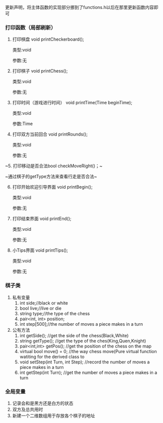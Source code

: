 更新声明，将主体函数的实现部分挪到了functions.h以后在那里更新函数内容即可

### 打印函数（局部刷新）

1. 打印棋盘
   void printCheckerboard();
   
   类型:void
   
   参数:无

2. 打印棋子
   void printChess();
   
   类型:void
   
   参数:无

3. 打印时间（游戏进行时间）
   void printTime(Time beginTime);
   
   类型:void
   
   参数:Time

4. 打印双方当前回合
   void printRounds();
   
   类型:void
   
   参数:无

~5. 打印移动是否合法bool checkMoveRight()；~

   ~通过棋子的getType方法来查看行走是否合法~


6. 打印开始欢迎引导界面
   void printBegin();
   
   类型:void
   
   参数:无

7. 打印结束界面
   void printEnd();
   
   类型:void
   
   参数:无

8.  小Tips界面
   void printTips();
   
	类型:void

	参数:无

### 棋子类

1. 私有变量
   1. int side;//black or white
   2. bool live;//live or die
   3. string type;//the type of the chess
   4. pair<int, int> position;
   5. int step[500];//the number of moves a piece makes in a turn
2. 公有方法
   1. int getSide();	//get the side of the chess(Black,White)
   2. string getType();    //get the type of the ches(King,Quen,Knight)
   3. pair<int,int> getPos();    //get the position of the chess on the map
   4. virtual bool move() = 0;    //the way chess move(Pure virtual function watiting for the derived class to  
   5. void setStep(int Turn, int Step);    //record the number of moves a piece makes in a turn
   6. int getStep(int Turn);    //get the number of moves a piece makes in a turn

### 全局变量

1. 记录会和是黑方还是白方的状态
2. 双方及总共用时
3. 新建一个二维数组用于存放各个棋子的地址
